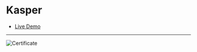 # Kasper

- [Live Demo](https://badr138.github.io/Kasper/)<br/>

---------
![Certificate](https://drive.google.com/file/d/1LDOjhvTA0ByGY0RDI-BHwWQrgNyD5Ipa/view?usp=sharing)
